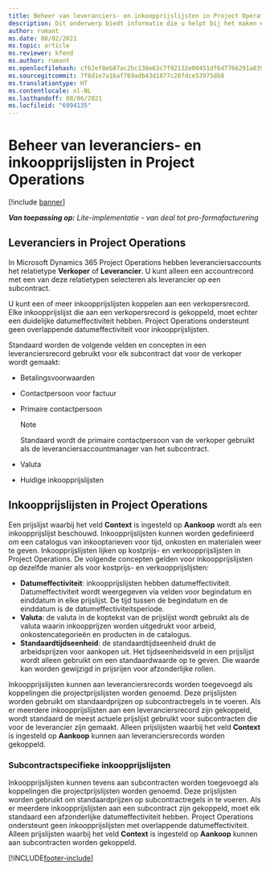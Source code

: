 ```yaml
---
title: Beheer van leveranciers- en inkoopprijslijsten in Project Operations
description: Dit onderwerp biedt informatie die u helpt bij het maken en onderhouden van leveranciersgegevens en inkoopprijslijsten voor onderaanneming.
author: rumant
ms.date: 08/02/2021
ms.topic: article
ms.reviewer: kfend
ms.author: rumant
ms.openlocfilehash: cf62ef8eb87ac2bc138e63c7f92132e00451df6d7766291a8399a94a070799ab
ms.sourcegitcommit: 7f8d1e7a16af769adb43d1877c28fdce53975db8
ms.translationtype: HT
ms.contentlocale: nl-NL
ms.lasthandoff: 08/06/2021
ms.locfileid: "6994135"
---
```

# <a name="vendor-and-purchase-price-list-management-in-project-operations"></a>Beheer van leveranciers- en inkoopprijslijsten in Project Operations

[!include [banner](../../includes/dataverse-preview.md)]

_**Van toepassing op:** Lite-implementatie - van deal tot pro-formafacturering_

## <a name="vendors-in-project-operations"></a>Leveranciers in Project Operations

In Microsoft Dynamics 365 Project Operations hebben leveranciersaccounts het relatietype **Verkoper** of **Leverancier**. U kunt alleen een accountrecord met een van deze relatietypen selecteren als leverancier op een subcontract.

U kunt een of meer inkoopprijslijsten koppelen aan een verkopersrecord. Elke inkoopprijslijst die aan een verkopersrecord is gekoppeld, moet echter een duidelijke datumeffectiviteit hebben. Project Operations ondersteunt geen overlappende datumeffectiviteit voor inkoopprijslijsten.

Standaard worden de volgende velden en concepten in een leveranciersrecord gebruikt voor elk subcontract dat voor de verkoper wordt gemaakt:

- Betalingsvoorwaarden
- Contactpersoon voor factuur
- Primaire contactpersoon

    > [!NOTE]
    > Standaard wordt de primaire contactpersoon van de verkoper gebruikt als de leveranciersaccountmanager van het subcontract.

- Valuta
- Huidige inkoopprijslijsten

## <a name="purchase-price-lists-in-project-operations"></a>Inkoopprijslijsten in Project Operations

Een prijslijst waarbij het veld **Context** is ingesteld op **Aankoop** wordt als een inkoopprijslijst beschouwd. Inkoopprijslijsten kunnen worden gedefinieerd om een catalogus van inkooptarieven voor tijd, onkosten en materialen weer te geven. Inkoopprijslijsten lijken op kostprijs- en verkoopprijslijsten in Project Operations. De volgende concepten gelden voor inkoopprijslijsten op dezelfde manier als voor kostprijs- en verkoopprijslijsten:

- **Datumeffectiviteit**: inkoopprijslijsten hebben datumeffectiviteit. Datumeffectiviteit wordt weergegeven via velden voor begindatum en einddatum in elke prijslijst. De tijd tussen de begindatum en de einddatum is de datumeffectiviteitsperiode.
- **Valuta**: de valuta in de koptekst van de prijslijst wordt gebruikt als de valuta waarin inkoopprijzen worden uitgedrukt voor arbeid, onkostencategorieën en producten in de catalogus.
- **Standaardtijdseenheid**: de standaardtijdseenheid drukt de arbeidsprijzen voor aankopen uit. Het tijdseenheidsveld in een prijslijst wordt alleen gebruikt om een standaardwaarde op te geven. Die waarde kan worden gewijzigd in prijsrijen voor afzonderlijke rollen.

Inkoopprijslijsten kunnen aan leveranciersrecords worden toegevoegd als koppelingen die projectprijslijsten worden genoemd. Deze prijslijsten worden gebruikt om standaardprijzen op subcontractregels in te voeren. Als er meerdere inkoopprijslijsten aan een leveranciersrecord zijn gekoppeld, wordt standaard de meest actuele prijslijst gebruikt voor subcontracten die voor de leverancier zijn gemaakt. Alleen prijslijsten waarbij het veld **Context** is ingesteld op **Aankoop** kunnen aan leveranciersrecords worden gekoppeld.

### <a name="subcontract-specific-purchase-price-lists"></a>Subcontractspecifieke inkoopprijslijsten

Inkoopprijslijsten kunnen tevens aan subcontracten worden toegevoegd als koppelingen die projectprijslijsten worden genoemd. Deze prijslijsten worden gebruikt om standaardprijzen op subcontractregels in te voeren. Als er meerdere inkoopprijslijsten aan een subcontract zijn gekoppeld, moet elk standaard een afzonderlijke datumeffectiviteit hebben. Project Operations ondersteunt geen inkoopprijslijsten met overlappende datumeffectiviteit. Alleen prijslijsten waarbij het veld **Context** is ingesteld op **Aankoop** kunnen aan subcontracten worden gekoppeld.

[!INCLUDE[footer-include](../../includes/footer-banner.md)]
